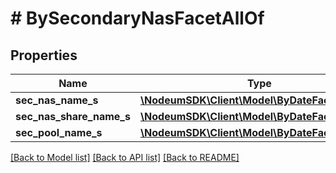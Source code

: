# # BySecondaryNasFacetAllOf

## Properties

Name | Type | Description | Notes
------------ | ------------- | ------------- | -------------
**sec_nas_name_s** | [**\NodeumSDK\Client\Model\ByDateFacetBuckets**](ByDateFacetBuckets.md) |  | [optional] 
**sec_nas_share_name_s** | [**\NodeumSDK\Client\Model\ByDateFacetBuckets**](ByDateFacetBuckets.md) |  | [optional] 
**sec_pool_name_s** | [**\NodeumSDK\Client\Model\ByDateFacetBuckets**](ByDateFacetBuckets.md) |  | [optional] 

[[Back to Model list]](../../README.md#documentation-for-models) [[Back to API list]](../../README.md#documentation-for-api-endpoints) [[Back to README]](../../README.md)


